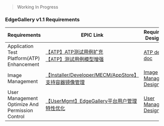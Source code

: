 > Working In Progress

### EdgeGallery v1.1 Requirements

|Requirements   | EPIC Link  | Requirement Design Doc| Contactor |
|---|---|---|---|
| Application Test Platform(ATP) Enhancement  |  [【ATP】ATP测试用例扩充](https://gitee.com/OSDT/dashboard/issues?id=I2NU3F) <br> [【ATP】测试用例模型增强](https://gitee.com/OSDT/dashboard/issues?id=I2EBZ2) | [ATP design doc](https://gitee.com/edgegallery/community/blob/master/Architecture%20WG/Requirements/v1.1/EdgeGallery%20ATP%20V1.1%E9%9C%80%E6%B1%82.md) | 刘慧玲|
|  Image Management |  [【Installer/Developer/MECM/AppStore】支持容器镜像管理](https://gitee.com/OSDT/dashboard?issue_id=I2E40L) |  [Image Management Design Doc](https://gitee.com/edgegallery/community/blob/master/Architecture%20WG/Requirements/v1.1/EdgeGallery%20Image%20Management%20Requirement.md)  |  陈传雨  |
| User Management Optimize And Permission Control | [【UserMgmt】EdgeGallery平台用户管理特性优化](https://gitee.com/OSDT/dashboard/issues?id=I2E6AI) | [User Management Design doc](https://gitee.com/edgegallery/community/blob/master/Architecture%20WG/Requirements/v1.1/User%20Management%20Optimize%20And%20Permission%20Control.md) | 周艳兵 |